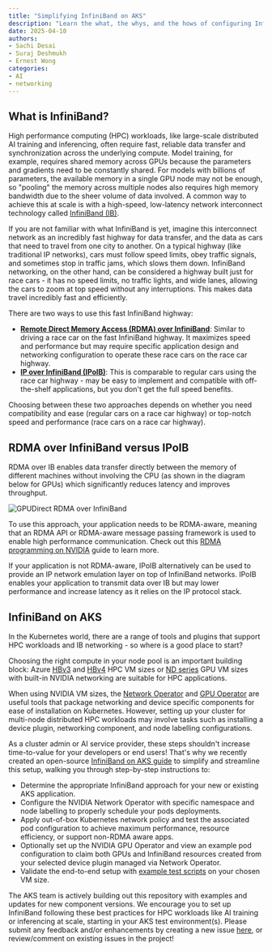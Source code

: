 ```yaml
---
title: "Simplifying InfiniBand on AKS"
description: "Learn the what, the whys, and the hows of configuring InfiniBand networking for high performance compute (HPC) workloads on AKS"
date: 2025-04-10
authors:
- Sachi Desai
- Suraj Deshmukh
- Ernest Wong
categories: 
- AI
- networking
---
```


## What is InfiniBand?

High performance computing (HPC) workloads, like large-scale distributed AI training and inferencing, often require fast, reliable data transfer and synchronization across the underlying compute. Model training, for example, requires shared memory across GPUs because the parameters and gradients need to be constantly shared. For models with billions of parameters, the available memory in a single GPU node may not be enough, so "pooling" the memory across multiple nodes also requires high memory bandwidth due to the sheer volume of data involved. A common way to achieve this at scale is with a high-speed, low-latency network interconnect technology called [InfiniBand (IB)](https://network.nvidia.com/pdf/whitepapers/IB_Intro_WP_190.pdf). 

If you are not familiar with what InfiniBand is yet, imagine this interconnect network as an incredibly fast highway for data transfer, and the data as cars that need to travel from one city to another. On a typical highway (like traditional IP networks), cars must follow speed limits, obey traffic signals, and sometimes stop in traffic jams, which slows them down. InfiniBand networking, on the other hand, can be considered a highway built just for race cars - it has no speed limits, no traffic lights, and wide lanes, allowing the cars to zoom at top speed without any interruptions. This makes data travel incredibly fast and efficiently.

There are two ways to use this fast InfiniBand highway:
- **[Remote Direct Memory Access (RDMA) over InfiniBand](https://enterprise-support.nvidia.com/s/article/What-is-RDMA)**: Similar to driving a race car on the fast InfiniBand highway. It maximizes speed and performance but may require specific application design and networking configuration to operate these race cars on the race car highway.
- **[IP over InfiniBand (IPoIB)](https://docs.nvidia.com/doca/sdk/ip+over+infiniband/index.html)**: This is comparable to regular cars using the race car highway - may be easy to implement and compatible with off-the-shelf applications, but you don't get the full speed benefits.

Choosing between these two approaches depends on whether you need compatibility and ease (regular cars on a race car highway) or top-notch speed and performance (race cars on a race car highway).

## RDMA over InfiniBand versus IPoIB

RDMA over IB enables data transfer directly between the memory of different machines without involving the CPU (as shown in the diagram below for GPUs) which significantly reduces latency and improves throughput. 

 ![GPUDirect RDMA over InfiniBand](/AKS/assets/images/infiniband-on-aks/GPUDirectRDMA_IB_diagram.png)

To use this approach, your application needs to be RDMA-aware, meaning that an RDMA API or RDMA-aware message passing framework is used to enable high performance communication. Check out this [RDMA programming on NVIDIA](https://docs.nvidia.com/networking/display/rdmaawareprogrammingv17/rdma-aware+programming+overview) guide to learn more.

If your application is not RDMA-aware, IPoIB alternatively can be used to provide an IP network emulation layer on top of InfiniBand networks. IPoIB enables your application to transmit data over IB but may lower performance and increase latency as it relies on the IP protocol stack.

## InfiniBand on AKS

In the Kubernetes world, there are a range of tools and plugins that support HPC workloads and IB networking - so where is a good place to start?

Choosing the right compute in your node pool is an important building block: Azure [HBv3](https://learn.microsoft.com/azure/virtual-machines/sizes/high-performance-compute/hbv3-series?tabs=sizebasic) and [HBv4](https://learn.microsoft.com/azure/virtual-machines/sizes/high-performance-compute/hbv4-series?tabs=sizebasic) HPC VM sizes or [ND series](https://learn.microsoft.com/azure/virtual-machines/sizes/gpu-accelerated/nd-family) GPU VM sizes with built-in NVIDIA networking are suitable for HPC applications. 

When using NVIDIA VM sizes, the [Network Operator](https://docs.nvidia.com/networking/display/cokan10/network+operator) and [GPU Operator](https://docs.nvidia.com/datacenter/cloud-native/gpu-operator/latest/getting-started.html) are useful tools that package networking and device specific components for ease of installation on Kubernetes. However, setting up your cluster for multi-node distributed HPC workloads may involve tasks such as installing a device plugin, networking component, and node labelling configurations.

As a cluster admin or AI service provider, these steps shouldn't increase time-to-value for your developers or end users! That's why we recently created an open-source [InfiniBand on AKS guide](https://azure.github.io/aks-rdma-infiniband/) to simplify and streamline this setup, walking you through step-by-step instructions to:

- Determine the appropriate InfiniBand approach for your new or existing AKS application.
- Configure the NVIDIA Network Operator with specific namespace and node labelling to properly schedule your pods deployments.
- Apply out-of-box Kubernetes network policy and test the associated pod configuration to achieve maximum performance, resource efficiency, or support non-RDMA aware apps.
- Optionally set up the NVIDIA GPU Operator and view an example pod configuration to claim both GPUs and InfiniBand resources created from your selected device plugin managed via Network Operator.
- Validate the end-to-end setup with [example test scripts](https://github.com/Azure/aks-rdma-infiniband/tree/main/tests) on your chosen VM size.

The AKS team is actively building out this repository with examples and updates for new component versions. We encourage you to set up InfiniBand following these best practices for HPC workloads like AI training or inferencing at scale, starting in your AKS test environment(s). Please submit any feedback and/or enhancements by creating a new issue [here](https://github.com/Azure/aks-rdma-infiniband/issues), or review/comment on existing issues in the project!